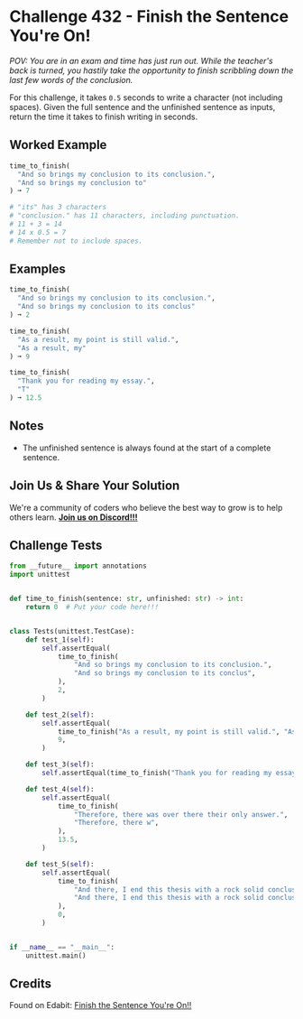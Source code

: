 # Challenge 432 - Finish the Sentence You're On!

_POV: You are in an exam and time has just run out. While the teacher's back is turned, you hastily take the opportunity to finish scribbling down the last few words of the conclusion._

For this challenge, it takes `0.5` seconds to write a character (not including spaces). Given the full sentence and the unfinished sentence as inputs, return the time it takes to finish writing in seconds.

## Worked Example
```python
time_to_finish(
  "And so brings my conclusion to its conclusion.",
  "And so brings my conclusion to"
) ➞ 7

# "its" has 3 characters
# "conclusion." has 11 characters, including punctuation.
# 11 + 3 = 14
# 14 x 0.5 = 7
# Remember not to include spaces.
```
## Examples
```python
time_to_finish(
  "And so brings my conclusion to its conclusion.",
  "And so brings my conclusion to its conclus"
) ➞ 2

time_to_finish(
  "As a result, my point is still valid.",
  "As a result, my"
) ➞ 9

time_to_finish(
  "Thank you for reading my essay.",
  "T"
) ➞ 12.5
```
## Notes

- The unfinished sentence is always found at the start of a complete sentence.

## Join Us & Share Your Solution

We're a community of coders who believe the best way to grow is to help others learn. **[Join us on Discord!!!]("https"://discord.gg/sfHykntuGy)**

## Challenge Tests
```python
from __future__ import annotations
import unittest


def time_to_finish(sentence: str, unfinished: str) -> int:
    return 0  # Put your code here!!!


class Tests(unittest.TestCase):
    def test_1(self):
        self.assertEqual(
            time_to_finish(
                "And so brings my conclusion to its conclusion.",
                "And so brings my conclusion to its conclus",
            ),
            2,
        )

    def test_2(self):
        self.assertEqual(
            time_to_finish("As a result, my point is still valid.", "As a result, my"),
            9,
        )

    def test_3(self):
        self.assertEqual(time_to_finish("Thank you for reading my essay.", "T"), 12.5)

    def test_4(self):
        self.assertEqual(
            time_to_finish(
                "Therefore, there was over there their only answer.",
                "Therefore, there w",
            ),
            13.5,
        )

    def test_5(self):
        self.assertEqual(
            time_to_finish(
                "And there, I end this thesis with a rock solid conclusion.",
                "And there, I end this thesis with a rock solid conclusion.",
            ),
            0,
        )


if __name__ == "__main__":
    unittest.main()
```
## Credits

Found on Edabit: [Finish the Sentence You're On!!](https://edabit.com/challenge/CXtsRKiRyAcGe2iEj)
